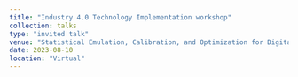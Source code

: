 ```yaml
---
title: "Industry 4.0 Technology Implementation workshop"
collection: talks
type: "invited talk"
venue: "Statistical Emulation, Calibration, and Optimization for Digital Twin"
date: 2023-08-10
location: "Virtual"
---
```

